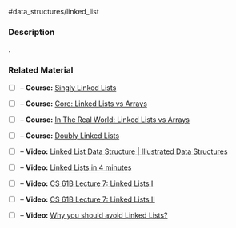 #data_structures/linked_list

### Description

.
### Related Material

- [ ] – **Course:** [Singly Linked Lists](https://www.coursera.org/lecture/data-structures/singly-linked-lists-kHhgK)
- [ ] – **Course:** [Core: Linked Lists vs Arrays](https://www.coursera.org/lecture/data-structures-optimizing-performance/core-linked-lists-vs-arrays-rjBs9)
- [ ] – **Course:** [In The Real World: Linked Lists vs Arrays](https://www.coursera.org/lecture/data-structures-optimizing-performance/in-the-real-world-lists-vs-arrays-QUaUd)
- [ ] – **Course:** [Doubly Linked Lists](https://www.coursera.org/lecture/data-structures/doubly-linked-lists-jpGKD)

- [ ] – **Video:** [Linked List Data Structure | Illustrated Data Structures](https://www.youtube.com/watch?v=odW9FU8jPRQ)
- [ ] – **Video:** [Linked Lists in 4 minutes](https://www.youtube.com/watch?v=F8AbOfQwl1c)
- [ ] – **Video:** [CS 61B Lecture 7: Linked Lists I](https://archive.org/details/ucberkeley_webcast_htzJdKoEmO0)
- [ ] – **Video:** [CS 61B Lecture 7: Linked Lists II](https://archive.org/details/ucberkeley_webcast_-c4I3gFYe3w)
- [ ] – **Video:** [Why you should avoid Linked Lists?](https://www.youtube.com/watch?v=YQs6IC-vgmo)


